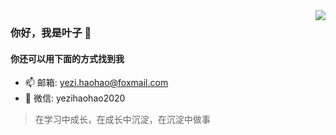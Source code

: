 <img src="https://github-readme-stats.vercel.app/api?username=yezihaohao&show_icons=true&icon_color=805AD5&text_color=718096&hide_title=true&bg_color=FFFFFF" align="right" />

### 你好，我是叶子 👋

#### 你还可以用下面的方式找到我

- 📫 邮箱: yezi.haohao@foxmail.com
- 💬 微信: yezihaohao2020

> 在学习中成长，在成长中沉淀，在沉淀中做事

